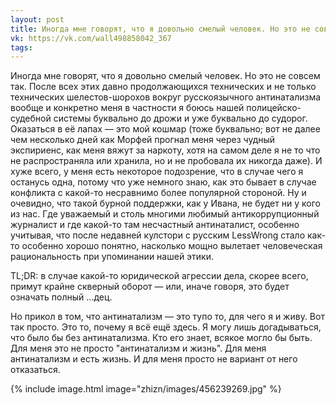 ```yaml
---
layout: post
title: Иногда мне говорят, что я довольно смелый человек. Но это не совсем так.
vk: https://vk.com/wall498858042_367
tags:
---
```

Иногда мне говорят, что я довольно смелый человек. Но это не совсем так. После всех этих давно продолжающихся технических и не только технических шелестов-шорохов вокруг русскоязычного антинатализма вообще и конкретно меня в частности я боюсь нашей полицейско-судебной системы буквально до дрожи и уже буквально до судорог. Оказаться в её лапах — это мой кошмар (тоже буквально; вот не далее чем несколько дней как Морфей прогнал меня через чудный экспириенс, как меня вяжут за наркоту, хотя на самом деле я не то что не распространяла или хранила, но и не пробовала их никогда даже). И хуже всего, у меня есть некоторое подозрение, что в случае чего я останусь одна, потому что уже немного знаю, как это бывает в случае конфликта с какой-то несравнимо более популярной стороной. Ну и очевидно, что такой бурной поддержки, как у Ивана, не будет ни у кого из нас. Где уважаемый и столь многими любимый антикоррупционный журналист и где какой-то там несчастный антинаталист, особенно учитывая, что после недавней кулстори с русским LessWrong стало как-то особенно хорошо понятно, насколько мощно вылетает человеческая рациональность при упоминании нашей этики. 

TL;DR: в случае какой-то юридической агрессии дела, скорее всего, примут крайне скверный оборот — или, иначе говоря, это будет означать полный ...дец.

Но прикол в том, что антинатализм — это тупо то, для чего я и живу. Вот так просто. Это то, почему я всё ещё здесь. Я могу лишь догадываться, что было бы без антинатализма. Кто его знает, всякое могло бы быть. Для меня это не просто "антинатализм и жизнь". Для меня антинатализм и есть жизнь. И для меня просто не вариант от него отказаться.

{% include image.html image="zhizn/images/456239269.jpg" %}